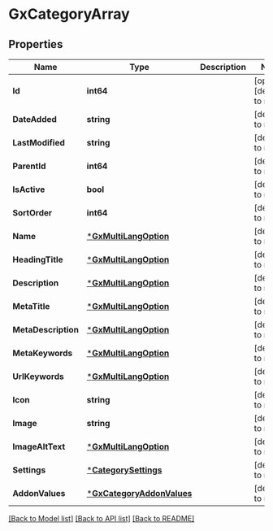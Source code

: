 # GxCategoryArray

## Properties
Name | Type | Description | Notes
------------ | ------------- | ------------- | -------------
**Id** | **int64** |  | [optional] [default to null]
**DateAdded** | **string** |  | [default to null]
**LastModified** | **string** |  | [default to null]
**ParentId** | **int64** |  | [default to null]
**IsActive** | **bool** |  | [default to null]
**SortOrder** | **int64** |  | [default to null]
**Name** | [***GxMultiLangOption**](GXMultiLangOption.md) |  | [default to null]
**HeadingTitle** | [***GxMultiLangOption**](GXMultiLangOption.md) |  | [default to null]
**Description** | [***GxMultiLangOption**](GXMultiLangOption.md) |  | [default to null]
**MetaTitle** | [***GxMultiLangOption**](GXMultiLangOption.md) |  | [default to null]
**MetaDescription** | [***GxMultiLangOption**](GXMultiLangOption.md) |  | [default to null]
**MetaKeywords** | [***GxMultiLangOption**](GXMultiLangOption.md) |  | [default to null]
**UrlKeywords** | [***GxMultiLangOption**](GXMultiLangOption.md) |  | [default to null]
**Icon** | **string** |  | [default to null]
**Image** | **string** |  | [default to null]
**ImageAltText** | [***GxMultiLangOption**](GXMultiLangOption.md) |  | [default to null]
**Settings** | [***CategorySettings**](categorySettings.md) |  | [default to null]
**AddonValues** | [***GxCategoryAddonValues**](GXCategory_addonValues.md) |  | [default to null]

[[Back to Model list]](../README.md#documentation-for-models) [[Back to API list]](../README.md#documentation-for-api-endpoints) [[Back to README]](../README.md)

